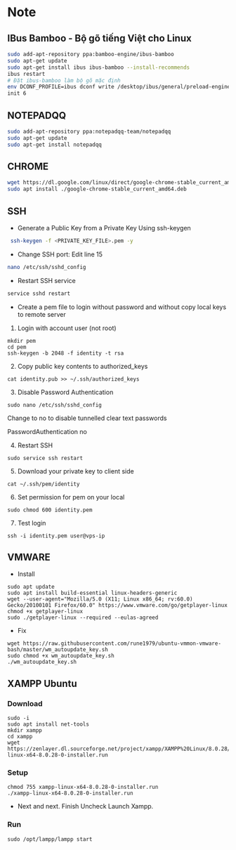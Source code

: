 # Note 

## IBus Bamboo - Bộ gõ tiếng Việt cho Linux

```sh
sudo add-apt-repository ppa:bamboo-engine/ibus-bamboo
sudo apt-get update
sudo apt-get install ibus ibus-bamboo --install-recommends
ibus restart
# Đặt ibus-bamboo làm bộ gõ mặc định
env DCONF_PROFILE=ibus dconf write /desktop/ibus/general/preload-engines "['BambooUs', 'Bamboo']" && gsettings set org.gnome.desktop.input-sources sources "[('xkb', 'us'), ('ibus', 'Bamboo')]"
init 6
```
## NOTEPADQQ
```sh
sudo add-apt-repository ppa:notepadqq-team/notepadqq
sudo apt-get update
sudo apt-get install notepadqq
```

## CHROME
```sh
wget https://dl.google.com/linux/direct/google-chrome-stable_current_amd64.deb
sudo apt install ./google-chrome-stable_current_amd64.deb
```


## SSH
- Generate a Public Key from a Private Key Using ssh-keygen

```sh
 ssh-keygen -f <PRIVATE_KEY_FILE>.pem -y
```
- Change SSH port: Edit line 15 
```sh
nano /etc/ssh/sshd_config

```    
- Restart SSH service
```sh
service sshd restart
```

- Create a pem file to login without password and without copy local keys to remote server

1. Login with account user (not root)

```
mkdir pem
cd pem
ssh-keygen -b 2048 -f identity -t rsa
```

2. Copy public key contents to authorized_keys

```
cat identity.pub >> ~/.ssh/authorized_keys
```

3. Disable Password Authentication

```
sudo nano /etc/ssh/sshd_config
```

Change to no to disable tunnelled clear text passwords

PasswordAuthentication no

4. Restart SSH

```
sudo service ssh restart
```

5. Download your private key to client side

```
cat ~/.ssh/pem/identity
```

6. Set permission for pem on your local

```
sudo chmod 600 identity.pem
```

7. Test login

```
ssh -i identity.pem user@vps-ip
```
## VMWARE
- Install
```
sudo apt update
sudo apt install build-essential linux-headers-generic
wget --user-agent="Mozilla/5.0 (X11; Linux x86_64; rv:60.0) Gecko/20100101 Firefox/60.0" https://www.vmware.com/go/getplayer-linux
chmod +x getplayer-linux
sudo ./getplayer-linux --required --eulas-agreed
```
- Fix 
```
wget https://raw.githubusercontent.com/rune1979/ubuntu-vmmon-vmware-bash/master/wm_autoupdate_key.sh
sudo chmod +x wm_autoupdate_key.sh
./wm_autoupdate_key.sh
```

## XAMPP Ubuntu
### Download 
```
sudo -i
sudo apt install net-tools 
mkdir xampp
cd xampp
wget https://zenlayer.dl.sourceforge.net/project/xampp/XAMPP%20Linux/8.0.28/xampp-linux-x64-8.0.28-0-installer.run    
```
### Setup 
```
chmod 755 xampp-linux-x64-8.0.28-0-installer.run
./xampp-linux-x64-8.0.28-0-installer.run
```

- Next and next. Finish Uncheck Launch Xampp.
### Run 
```
sudo /opt/lampp/lampp start
```

